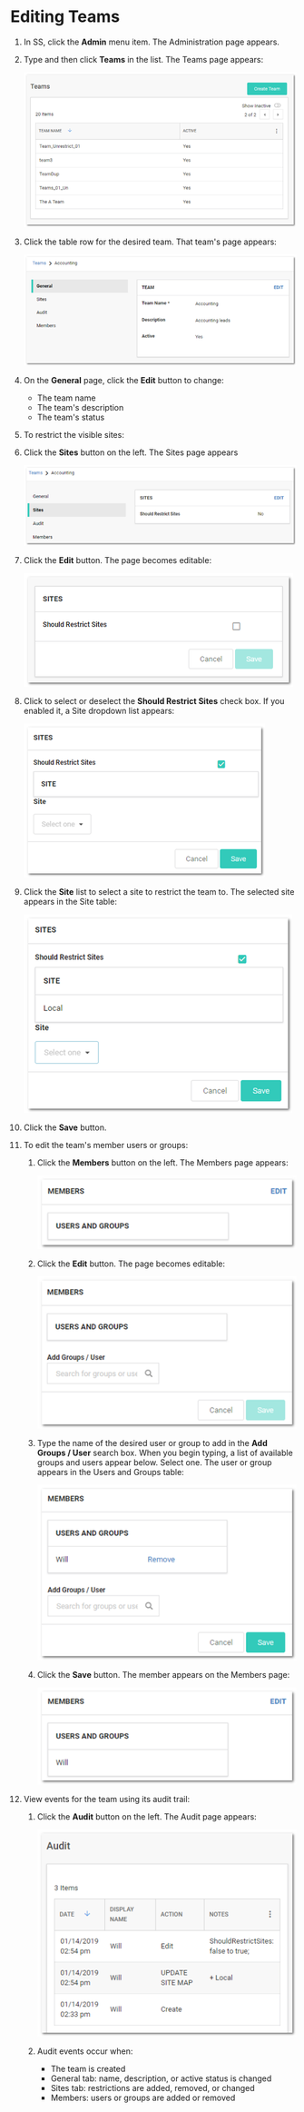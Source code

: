 [title]: # (Editing Teams)
[tags]: # (Teams)
[priority]: # (40)

# Editing Teams

1. In SS, click the **Admin** menu item. The Administration page appears.

1. Type and then click **Teams** in the list. The Teams page appears:

   ![1558127834788](images/1558127834788.png)

1. Click the table row for the desired team. That team's page appears:

   ![1558127845278](images/1558127845278.png)

1. On the **General** page, click the **Edit** button to change:

   - The team name
   - The team's description
   - The team's status

1. To restrict the visible sites:

  1. Click the **Sites** button on the left. The Sites page appears

     ![1558127999023](images/1558127999023.png)

  1. Click the **Edit** button. The page becomes editable:

     ![1558128008840](images/1558128008840.png)

  1. Click to select or deselect the **Should Restrict Sites** check box. If you enabled it, a Site dropdown list appears:

     ![1558128018662](images/1558128018662.png)

  1. Click the **Site** list to select a site to restrict the team to. The selected site appears in the Site table:

     ![1558128033283](images/1558128033283.png)

  1. Click the **Save** button.

1. To edit the team's member users or groups:

   1. Click the **Members** button on the left. The Members page appears:

      ![1558128182659](images/1558128182659.png)

   1. Click the **Edit** button. The page becomes editable:

      ![1558128190293](images/1558128190293.png)

   1. Type the name of the desired user or group to add in the **Add Groups / User** search box. When you begin typing, a list of available groups and users appear below. Select one. The user or group appears in the Users and Groups table:

      ![1558128201764](images/1558128201764.png)

   1. Click the **Save** button. The member appears on the Members page:

      ![1558128222774](images/1558128222774.png)

1. View events for the team using its audit trail:

     1. Click the **Audit** button on the left. The Audit page appears:

        ![1558128279786](images/1558128279786.png)

     1. Audit events occur when:

        - The team is created
        - General tab: name, description, or active status is changed
        - Sites tab: restrictions are added, removed, or changed
        - Members: users or groups are added or removed
